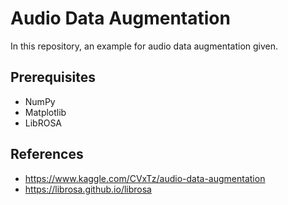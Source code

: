 Audio Data Augmentation
=======
In this repository, an example for audio data augmentation given.  

Prerequisites
------

* NumPy
* Matplotlib
* LibROSA

References
------

- https://www.kaggle.com/CVxTz/audio-data-augmentation
- https://librosa.github.io/librosa
